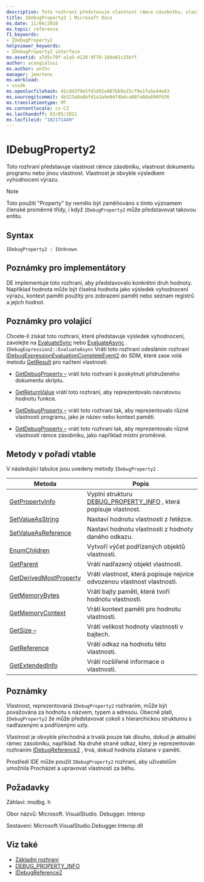 ```yaml
---
description: Toto rozhraní představuje vlastnost rámce zásobníku, vlastnost dokumentu programu nebo jinou vlastnost.
title: IDebugProperty2 | Microsoft Docs
ms.date: 11/04/2016
ms.topic: reference
f1_keywords:
- IDebugProperty2
helpviewer_keywords:
- IDebugProperty2 interface
ms.assetid: a7d5c70f-a1a5-4120-9f70-184e01c25bff
author: acangialosi
ms.author: anthc
manager: jmartens
ms.workload:
- vssdk
ms.openlocfilehash: 42cdd3f9e5fd1d92e007bb9a15cf9e1fa5e44e83
ms.sourcegitcommit: 4b323a8a8bfd1a1a9e84f4b4ca88fa8da690f656
ms.translationtype: MT
ms.contentlocale: cs-CZ
ms.lasthandoff: 03/05/2021
ms.locfileid: "102171449"
---
```

# <a name="idebugproperty2"></a>IDebugProperty2
Toto rozhraní představuje vlastnost rámce zásobníku, vlastnost dokumentu programu nebo jinou vlastnost. Vlastnost je obvykle výsledkem vyhodnocení výrazu.

> [!NOTE]
> Toto použití "Property" by nemělo být zaměňováno s tímto významem členské proměnné třídy, i když `IDebugProperty2` může představovat takovou entitu.

## <a name="syntax"></a>Syntax

```
IDebugProperty2 : IUnknown
```

## <a name="notes-for-implementers"></a>Poznámky pro implementátory
 DE implementuje toto rozhraní, aby představovalo konkrétní druh hodnoty. Například hodnota může být číselná hodnota jako výsledek vyhodnocení výrazu, kontext paměti použitý pro zobrazení paměti nebo seznam registrů a jejich hodnot.

## <a name="notes-for-callers"></a>Poznámky pro volající
 Chcete-li získat toto rozhraní, které představuje výsledek vyhodnocení, zavolejte na [EvaluateSync](../../../extensibility/debugger/reference/idebugexpression2-evaluatesync.md) nebo [EvaluateAsync](../../../extensibility/debugger/reference/idebugexpression2-evaluateasync.md) . `IDebugExpression2::EvaluateAsync` Vrátí toto rozhraní odesláním rozhraní [IDebugExpressionEvaluationCompleteEvent2](../../../extensibility/debugger/reference/idebugexpressionevaluationcompleteevent2.md) do SDM, které zase volá metodu [GetResult](../../../extensibility/debugger/reference/idebugexpressionevaluationcompleteevent2-getresult.md) pro načtení vlastnosti.

- [GetDebugProperty –](../../../extensibility/debugger/reference/idebugpropertycreateevent2-getdebugproperty.md) vrátí toto rozhraní k poskytnutí přidruženého dokumentu skriptu.

- [GetReturnValue](../../../extensibility/debugger/reference/idebugreturnvalueevent2-getreturnvalue.md) vrátí toto rozhraní, aby reprezentovalo návratovou hodnotu funkce.

- [GetDebugProperty –](../../../extensibility/debugger/reference/idebugprogram2-getdebugproperty.md) vrátí toto rozhraní tak, aby reprezentovalo různé vlastnosti programu, jako je název nebo kontext paměti.

- [GetDebugProperty –](../../../extensibility/debugger/reference/idebugstackframe2-getdebugproperty.md) vrátí toto rozhraní tak, aby reprezentovalo různé vlastnosti rámce zásobníku, jako například místní proměnné.

## <a name="methods-in-vtable-order"></a>Metody v pořadí vtable
 V následující tabulce jsou uvedeny metody `IDebugProperty2` .

|Metoda|Popis|
|------------|-----------------|
|[GetPropertyInfo](../../../extensibility/debugger/reference/idebugproperty2-getpropertyinfo.md)|Vyplní strukturu [DEBUG_PROPERTY_INFO](../../../extensibility/debugger/reference/debug-property-info.md) , která popisuje vlastnost.|
|[SetValueAsString](../../../extensibility/debugger/reference/idebugproperty2-setvalueasstring.md)|Nastaví hodnotu vlastnosti z řetězce.|
|[SetValueAsReference](../../../extensibility/debugger/reference/idebugproperty2-setvalueasreference.md)|Nastaví hodnotu vlastnosti z hodnoty daného odkazu.|
|[EnumChildren](../../../extensibility/debugger/reference/idebugproperty2-enumchildren.md)|Vytvoří výčet podřízených objektů vlastnosti.|
|[GetParent](../../../extensibility/debugger/reference/idebugproperty2-getparent.md)|Vrátí nadřazený objekt vlastnosti.|
|[GetDerivedMostProperty](../../../extensibility/debugger/reference/idebugproperty2-getderivedmostproperty.md)|Vrátí vlastnost, která popisuje nejvíce odvozenou vlastnost vlastnosti.|
|[GetMemoryBytes](../../../extensibility/debugger/reference/idebugproperty2-getmemorybytes.md)|Vrátí bajty paměti, které tvoří hodnotu vlastnosti.|
|[GetMemoryContext](../../../extensibility/debugger/reference/idebugproperty2-getmemorycontext.md)|Vrátí kontext paměti pro hodnotu vlastnosti.|
|[GetSize –](../../../extensibility/debugger/reference/idebugproperty2-getsize.md)|Vrátí velikost hodnoty vlastnosti v bajtech.|
|[GetReference](../../../extensibility/debugger/reference/idebugproperty2-getreference.md)|Vrátí odkaz na hodnotu této vlastnosti.|
|[GetExtendedInfo](../../../extensibility/debugger/reference/idebugproperty2-getextendedinfo.md)|Vrátí rozšířené informace o vlastnosti.|

## <a name="remarks"></a>Poznámky
 Vlastnost, reprezentovaná `IDebugProperty2` rozhraním, může být považována za hodnotu s názvem, typem a adresou. Obecně platí, `IDebugProperty2` že může představovat cokoli s hierarchickou strukturou s nadřazenými a podřízenými uzly.

 Vlastnost je obvykle přechodná a trvalá pouze tak dlouho, dokud je aktuální rámec zásobníku, například. Na druhé straně odkaz, který je reprezentován rozhraním [IDebugReference2](../../../extensibility/debugger/reference/idebugreference2.md) , trvá, dokud hodnota zůstane v paměti.

 Prostředí IDE může použít `IDebugProperty2` rozhraní, aby uživatelům umožnila Procházet a upravovat vlastnosti za běhu.

## <a name="requirements"></a>Požadavky
 Záhlaví: msdbg. h

 Obor názvů: Microsoft. VisualStudio. Debugger. Interop

 Sestavení: Microsoft.VisualStudio.Debugger.Interop.dll

## <a name="see-also"></a>Viz také
- [Základní rozhraní](../../../extensibility/debugger/reference/core-interfaces.md)
- [DEBUG_PROPERTY_INFO](../../../extensibility/debugger/reference/debug-property-info.md)
- [IDebugReference2](../../../extensibility/debugger/reference/idebugreference2.md)
